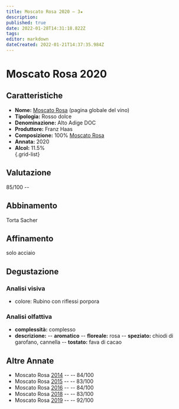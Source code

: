 ```yaml
---
title: Moscato Rosa 2020 – 3★
description: 
published: true
date: 2022-01-28T14:31:18.822Z
tags: 
editor: markdown
dateCreated: 2022-01-21T14:37:35.984Z
---
```


<div class="annata">
  
# Moscato Rosa 2020


## Caratteristiche
- **Nome:** <span class="nome">[Moscato Rosa](/vini/Italia/Alto-Adige/Franz-Haas/Moscato-Rosa/scheda-globale)</span> (pagina globale del vino) 
- **Tipologia:** Rosso dolce
- **Denominazione:** <span class="denominazione">Alto Adige DOC</span> 
- **Produttore:** <span class="cantina">Franz Haas</span> 
- **Composizione:** <span class="vitigno">100% [Moscato Rosa](/vitigni/Italia/bacca-nera/moscato-rosa)</span>
- **Annata:** <span class="annocorrente">2020</span>
- **Alcol:** 11.5%  
{.grid-list}

## Valutazione

<span class="punteggio">85/100</span> -- <span class="valutazione"><span class="star-3"></span></span>

## Abbinamento
Torta Sacher

## Affinamento
solo acciaio 

## Degustazione

### Analisi visiva
- colore: Rubino con riflessi porpora

### Analisi olfattiva
<div class="vini vini-2020" id="Moscato Rosa"></div>
<div class="olfattiva-testo">
    
- **complessità:**  <span class="complessitaVino">complesso</span>
- **descrizione:** 
  -- **<span class="aromaticoInput">aromatico</span>**
  -- **<span class="florealeInput">floreale</span>:** rosa
  -- **<span class="speziatoInput">speziato</span>:** chiodi di garofano, cannella
  -- **<span class="tostatoInput">tostato</span>:** fava di cacao

</div>


## Altre Annate
- Moscato Rosa [2014](/vini/Italia/Emilia/Franz-Haas/Moscato-Rosa/2014) -- <span class="star-2"></span> -- 84/100
- Moscato Rosa [2015](/vini/Italia/Emilia/Franz-Haas/Moscato-Rosa/2015) -- <span class="star-2"></span> -- 83/100
- Moscato Rosa [2016](/vini/Italia/Emilia/Franz-Haas/Moscato-Rosa/2016) -- <span class="star-2"></span> -- 84/100
- Moscato Rosa [2018](/vini/Italia/Emilia/Franz-Haas/Moscato-Rosa/2018) -- <span class="star-2"></span> -- 83/100
- Moscato Rosa [2019](/vini/Italia/Emilia/Franz-Haas/Moscato-Rosa/2019) -- <span class="star-5"></span> -- 92/100
  
</div>
